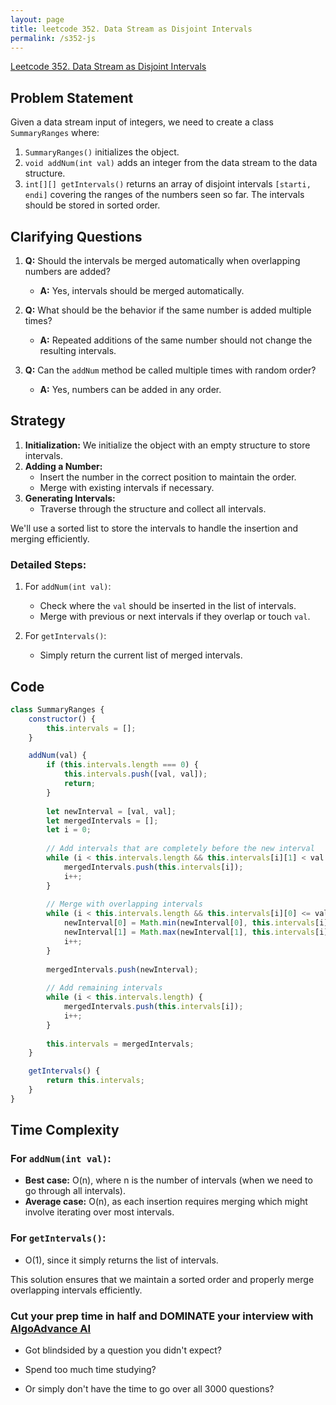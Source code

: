 ```yaml
---
layout: page
title: leetcode 352. Data Stream as Disjoint Intervals
permalink: /s352-js
---
```

[Leetcode 352. Data Stream as Disjoint Intervals](https://algoadvance.github.io/algoadvance/l352)
## Problem Statement
Given a data stream input of integers, we need to create a class `SummaryRanges` where:
1. `SummaryRanges()` initializes the object.
2. `void addNum(int val)` adds an integer from the data stream to the data structure.
3. `int[][] getIntervals()` returns an array of disjoint intervals `[starti, endi]` covering the ranges of the numbers seen so far. The intervals should be stored in sorted order.

## Clarifying Questions
1. **Q:** Should the intervals be merged automatically when overlapping numbers are added?
   - **A:** Yes, intervals should be merged automatically.

2. **Q:** What should be the behavior if the same number is added multiple times?
   - **A:** Repeated additions of the same number should not change the resulting intervals.

3. **Q:** Can the `addNum` method be called multiple times with random order?
   - **A:** Yes, numbers can be added in any order.

## Strategy
1. **Initialization:** We initialize the object with an empty structure to store intervals.
2. **Adding a Number:**
   - Insert the number in the correct position to maintain the order.
   - Merge with existing intervals if necessary.
3. **Generating Intervals:**
   - Traverse through the structure and collect all intervals.

We'll use a sorted list to store the intervals to handle the insertion and merging efficiently.

### Detailed Steps:
1. For `addNum(int val)`:
   - Check where the `val` should be inserted in the list of intervals.
   - Merge with previous or next intervals if they overlap or touch `val`.
   
2. For `getIntervals()`:
   - Simply return the current list of merged intervals.

## Code
```javascript
class SummaryRanges {
    constructor() {
        this.intervals = [];
    }

    addNum(val) {
        if (this.intervals.length === 0) {
            this.intervals.push([val, val]);
            return;
        }
        
        let newInterval = [val, val];
        let mergedIntervals = [];
        let i = 0;
        
        // Add intervals that are completely before the new interval
        while (i < this.intervals.length && this.intervals[i][1] < val - 1) {
            mergedIntervals.push(this.intervals[i]);
            i++;
        }
        
        // Merge with overlapping intervals
        while (i < this.intervals.length && this.intervals[i][0] <= val + 1) {
            newInterval[0] = Math.min(newInterval[0], this.intervals[i][0]);
            newInterval[1] = Math.max(newInterval[1], this.intervals[i][1]);
            i++;
        }
        
        mergedIntervals.push(newInterval);
        
        // Add remaining intervals
        while (i < this.intervals.length) {
            mergedIntervals.push(this.intervals[i]);
            i++;
        }
        
        this.intervals = mergedIntervals;
    }

    getIntervals() {
        return this.intervals;
    }
}
```

## Time Complexity
### For `addNum(int val)`:
- **Best case:** O(n), where n is the number of intervals (when we need to go through all intervals).
- **Average case:** O(n), as each insertion requires merging which might involve iterating over most intervals.

### For `getIntervals()`:
- O(1), since it simply returns the list of intervals.

This solution ensures that we maintain a sorted order and properly merge overlapping intervals efficiently.


### Cut your prep time in half and DOMINATE your interview with [AlgoAdvance AI](https://algoAdvance.com)

- Got blindsided by a question you didn't expect?

- Spend too much time studying?

- Or simply don't have the time to go over all 3000 questions?


